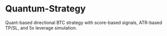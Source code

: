 # Quantum-Strategy
Quant-based directional BTC strategy with score-based signals, ATR-based TP/SL, and 5x leverage simulation.

